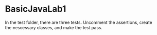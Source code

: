 # BasicJavaLab1

In the test folder, there are three tests. Uncomment the assertions, create the nescessary classes, and make the test pass.
